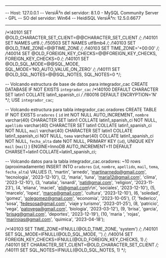 -- --------------------------------------------------------
-- Host:                         127.0.0.1
-- VersiÃ³n del servidor:         8.1.0 - MySQL Community Server - GPL
-- SO del servidor:              Win64
-- HeidiSQL VersiÃ³n:             12.5.0.6677
-- --------------------------------------------------------

/*!40101 SET @OLD_CHARACTER_SET_CLIENT=@@CHARACTER_SET_CLIENT */;
/*!40101 SET NAMES utf8 */;
/*!50503 SET NAMES utf8mb4 */;
/*!40103 SET @OLD_TIME_ZONE=@@TIME_ZONE */;
/*!40103 SET TIME_ZONE='+00:00' */;
/*!40014 SET @OLD_FOREIGN_KEY_CHECKS=@@FOREIGN_KEY_CHECKS, FOREIGN_KEY_CHECKS=0 */;
/*!40101 SET @OLD_SQL_MODE=@@SQL_MODE, SQL_MODE='NO_AUTO_VALUE_ON_ZERO' */;
/*!40111 SET @OLD_SQL_NOTES=@@SQL_NOTES, SQL_NOTES=0 */;


-- Volcando estructura de base de datos para integrador_cac
CREATE DATABASE IF NOT EXISTS `integrador_cac` /*!40100 DEFAULT CHARACTER SET latin1 COLLATE latin1_spanish_ci */ /*!80016 DEFAULT ENCRYPTION='N' */;
USE `integrador_cac`;

-- Volcando estructura para tabla integrador_cac.oradores
CREATE TABLE IF NOT EXISTS `oradores` (
  `id` int NOT NULL AUTO_INCREMENT,
  `nombre` varchar(40) CHARACTER SET latin1 COLLATE latin1_spanish_ci NOT NULL,
  `apellido` varchar(40) CHARACTER SET latin1 COLLATE latin1_spanish_ci NOT NULL,
  `mail` varchar(40) CHARACTER SET latin1 COLLATE latin1_spanish_ci NOT NULL,
  `tema` varchar(40) COLLATE latin1_spanish_ci NOT NULL,
  `fecha_alta` date NOT NULL,
  PRIMARY KEY (`id`),
  UNIQUE KEY `mail` (`mail`)
) ENGINE=InnoDB AUTO_INCREMENT=11 DEFAULT CHARSET=latin1 COLLATE=latin1_spanish_ci;

-- Volcando datos para la tabla integrador_cac.oradores: ~10 rows (aproximadamente)
INSERT INTO `oradores` (`id`, `nombre`, `apellido`, `mail`, `tema`, `fecha_alta`) VALUES
	(1, 'martin', 'arnedo', 'martinarnedo@gmail.com', 'tecnologia', '2023-12-10'),
	(2, 'maria', 'luna', 'maria12@gmail.com', 'clima', '2023-12-10'),
	(3, 'natalia', 'isnardi', 'nati@gmai.com', 'religion', '2023-11-23'),
	(4, 'eliana', 'maciel', 'eli@gmail.com\r\n', 'sociales', '2023-12-10'),
	(5, 'marcelo', 'lopez', 'marce@gmail.com', 'cultura', '2023-12-10'),
	(6, 'soledad', 'gomez', 'solegomez@gmail.com', 'economia', '2023-10-05'),
	(7, 'federico', 'sosa', 'fedesosa@gmail.com', 'viaje y turismo', '2023-01-25'),
	(8, 'patricio', 'vega', 'patovega@gmail.com', 'biologia', '2023-03-12'),
	(9, 'brisa', 'garcia', 'brisag@gmail.com', 'deportes', '2023-12-19'),
	(10, 'maria ', 'rojas', 'marirojas@gmail.com', 'quimica', '2023-04-18');

/*!40103 SET TIME_ZONE=IFNULL(@OLD_TIME_ZONE, 'system') */;
/*!40101 SET SQL_MODE=IFNULL(@OLD_SQL_MODE, '') */;
/*!40014 SET FOREIGN_KEY_CHECKS=IFNULL(@OLD_FOREIGN_KEY_CHECKS, 1) */;
/*!40101 SET CHARACTER_SET_CLIENT=@OLD_CHARACTER_SET_CLIENT */;
/*!40111 SET SQL_NOTES=IFNULL(@OLD_SQL_NOTES, 1) */;
